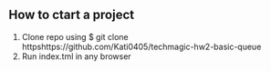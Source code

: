 ## How to ctart a project

1. Clone repo using $ git clone httpshttps://github.com/Kati0405/techmagic-hw2-basic-queue
2. Run index.tml in any browser
